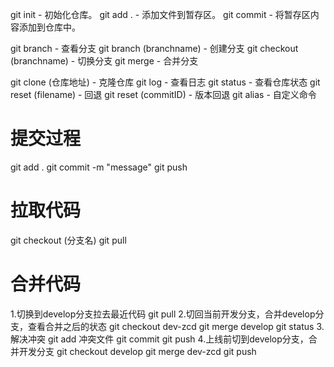 git init - 初始化仓库。
git add . - 添加文件到暂存区。
git commit - 将暂存区内容添加到仓库中。

git branch - 查看分支
git branch (branchname) - 创建分支
git checkout (branchname) - 切换分支
git merge - 合并分支

git clone (仓库地址) - 克隆仓库
git log - 查看日志
git status - 查看仓库状态
git reset (filename) - 回退
git reset (commitID) - 版本回退
git alias - 自定义命令

# 提交过程
git add .
git commit -m "message"
git push

# 拉取代码
git checkout (分支名)
git pull

# 合并代码
1.切换到develop分支拉去最近代码
  git pull
2.切回当前开发分支，合并develop分支，查看合并之后的状态
  git checkout dev-zcd
  git merge develop
  git status
3.解决冲突
  git add 冲突文件
  git commit
  git push
4.上线前切到develop分支，合并开发分支
  git checkout develop
  git merge dev-zcd
  git push

